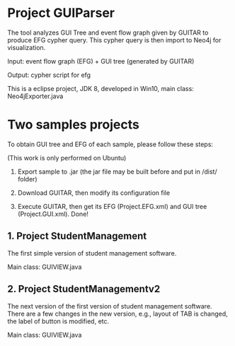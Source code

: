 # Project GUIParser
The tool analyzes GUI Tree and event flow graph given by GUITAR to produce EFG cypher query. This cypher query is then import to Neo4j for visualization.

Input: event flow graph (EFG) + GUI tree (generated by GUITAR)

Output: cypher script for efg

This is a eclipse project, JDK 8, developed in Win10, main class: Neo4jExporter.java

# Two samples projects
To obtain GUI tree and EFG of each sample, please follow these steps:

(This work is only performed on Ubuntu)

1. Export sample to .jar (the jar file may be built before and put in /dist/ folder)

2. Download GUITAR, then modify its configuration file

3. Execute GUITAR, then get its EFG (Project.EFG.xml) and GUI tree (Project.GUI.xml). Done!


## 1. Project StudentManagement
The first simple version of student management software. 

Main class: GUIVIEW.java

## 2. Project StudentManagementv2
The next version of the first version of student management software. There are a few changes in the new version, e.g., layout of TAB is changed, the label of button is modified, etc.

Main class: GUIVIEW.java

